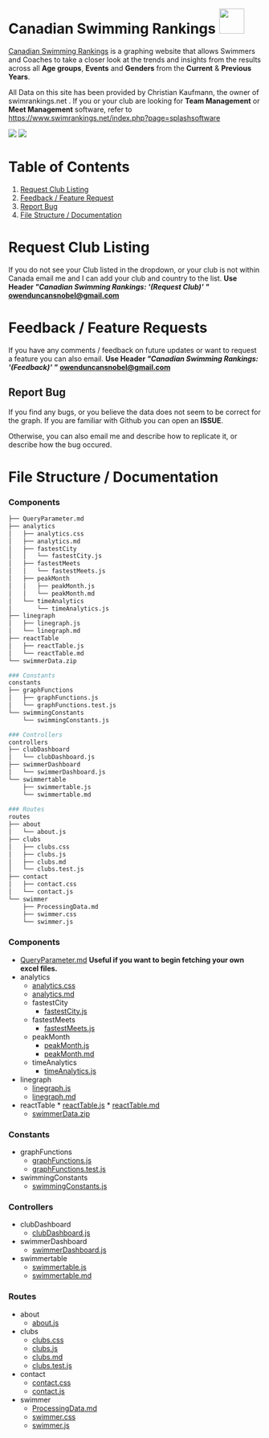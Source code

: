# Canadian Swimming Rankings   <img src="https://i.gyazo.com/5931b368adbf4d985e24f37012cebbc3.png" width="50" height="50">
[Canadian Swimming Rankings](https://canadian-swimming-rankings.herokuapp.com/) is a graphing website that allows Swimmers and Coaches to take a closer look at the trends and insights from the results across all **Age groups**, **Events** and **Genders** from the **Current** & **Previous Years**.  

All Data on this site has been provided by Christian Kaufmann, the owner of swimrankings.net .   If you or your club are looking for **Team Management** or **Meet Management** software, refer to https://www.swimrankings.net/index.php?page=splashsoftware 

![](https://i.gyazo.com/3661799f4dc89864365ef27b378aadad.png)
![](https://i.gyazo.com/d3b117de58b1325a42bd3f4e6d7b45ff.png)

# Table of Contents
1. [Request Club Listing](#RequestClubListing)
2. [Feedback / Feature Request](#feedback)
3. [Report Bug](#bugs)
4. [File Structure / Documentation](#filestructure)



<a id="RequestClubListing"> </a>
# Request Club Listing 


If you do not see your Club listed in the dropdown, or your club is not within Canada email me and I can add your club and country to the list.
**Use Header *"Canadian Swimming Rankings: '(Request Club)' "***
**owenduncansnobel@gmail.com**

<a id="feedback"> </a>
# Feedback / Feature Requests

If you have any comments / feedback on future updates or want to request a feature you can also email. 
**Use Header *"Canadian Swimming Rankings: '(Feedback)' "***
**owenduncansnobel@gmail.com**

<a id="bugs"> </a>
## Report Bug

If you find any bugs, or you believe the data does not seem to be correct for the graph. If you are familiar with Github you can open an **ISSUE**.

Otherwise, you can also email me and describe how to replicate it, or describe how the bug occured.

<a id="filestructure"> </a>
# File Structure / Documentation

### Components

``` bash
├── QueryParameter.md
├── analytics
│   ├── analytics.css
│   ├── analytics.md
│   ├── fastestCity
│   │   └── fastestCity.js
│   ├── fastestMeets
│   │   └── fastestMeets.js
│   ├── peakMonth
│   │   ├── peakMonth.js
│   │   └── peakMonth.md
│   └── timeAnalytics
│       └── timeAnalytics.js
├── linegraph
│   ├── linegraph.js
│   └── linegraph.md
├── reactTable
│   ├── reactTable.js
│   └── reactTable.md
└── swimmerData.zip

### Constants
constants
├── graphFunctions
│   ├── graphFunctions.js
│   └── graphFunctions.test.js
└── swimmingConstants
    └── swimmingConstants.js

### Controllers
controllers
├── clubDashboard
│   └── clubDashboard.js
├── swimmerDashboard
│   └── swimmerDashboard.js
└── swimmertable
    ├── swimmertable.js
    └── swimmertable.md
    
### Routes
routes
├── about
│   └── about.js
├── clubs
│   ├── clubs.css
│   ├── clubs.js
│   ├── clubs.md
│   └── clubs.test.js
├── contact
│   ├── contact.css
│   └── contact.js
└── swimmer
    ├── ProcessingData.md
    ├── swimmer.css
    └── swimmer.js
```

### Components
* [QueryParameter.md](https://github.com/owen-duncan-snobel/canadianSwimmingRankings/blob/master/src/components/QueryParameter.md) **Useful if you want to begin fetching your own excel files.**
* analytics
	* [analytics.css](https://github.com/owen-duncan-snobel/canadianSwimmingRankings/blob/master/src/components/analytics/analytics.css)
	* [analytics.md](https://github.com/owen-duncan-snobel/canadianSwimmingRankings/blob/master/src/components/analytics/analytics.md)
	* fastestCity
		*  [fastestCity.js](https://github.com/owen-duncan-snobel/canadianSwimmingRankings/blob/master/src/components/analytics/fastestCity/fastestCity.js)
	* fastestMeets
		*  [fastestMeets.js](https://github.com/owen-duncan-snobel/canadianSwimmingRankings/blob/master/src/components/analytics/fastestMeets/fastestMeets.js)
	*  peakMonth
		* [peakMonth.js](https://github.com/owen-duncan-snobel/canadianSwimmingRankings/blob/master/src/components/analytics/peakMonth/peakMonth.js)
		* [peakMonth.md](https://github.com/owen-duncan-snobel/canadianSwimmingRankings/blob/master/src/components/analytics/peakMonth/peakMonth.md)
	* timeAnalytics
		*  [timeAnalytics.js](https://github.com/owen-duncan-snobel/canadianSwimmingRankings/blob/master/src/components/analytics/timeAnalytics/timeAnalytics.js)
* linegraph
	* [linegraph.js](https://github.com/owen-duncan-snobel/canadianSwimmingRankings/blob/master/src/components/linegraph/linegraph.js)
	* [linegraph.md](https://github.com/owen-duncan-snobel/canadianSwimmingRankings/blob/master/src/components/linegraph/linegraph.md)
* reactTable
		*  [reactTable.js](https://github.com/owen-duncan-snobel/canadianSwimmingRankings/blob/master/src/components/reactTable/reactTable.js)
		* [reactTable.md](https://github.com/owen-duncan-snobel/canadianSwimmingRankings/blob/master/src/components/reactTable/reactTable.md)
	* [swimmerData.zip](https://github.com/owen-duncan-snobel/canadianSwimmingRankings/blob/master/src/components/swimmerData.zip)

### Constants
* graphFunctions
	*  [graphFunctions.js](https://github.com/owen-duncan-snobel/canadianSwimmingRankings/blob/master/src/constants/graphFunctions/graphFunctions.js)
	*  [graphFunctions.test.js](https://github.com/owen-duncan-snobel/canadianSwimmingRankings/blob/master/src/constants/graphFunctions/graphFunctions.test.js)
* swimmingConstants
	*  [swimmingConstants.js](https://github.com/owen-duncan-snobel/canadianSwimmingRankings/blob/master/src/constants/swimmingConstants/swimmingConstants.js)

### Controllers

* clubDashboard
	*  [clubDashboard.js](https://github.com/owen-duncan-snobel/canadianSwimmingRankings/blob/master/src/controllers/clubDashboard/clubDashboard.js)
* swimmerDashboard
	*  [swimmerDashboard.js](https://github.com/owen-duncan-snobel/canadianSwimmingRankings/blob/master/src/controllers/swimmerDashboard/swimmerDashboard.js)
* swimmertable
	* [swimmertable.js](https://github.com/owen-duncan-snobel/canadianSwimmingRankings/blob/master/src/controllers/swimmertable/swimmertable.js)
	* [swimmertable.md](https://github.com/owen-duncan-snobel/canadianSwimmingRankings/blob/master/src/controllers/swimmertable/swimmertable.md)
    
### Routes

* about
	* [about.js](https://github.com/owen-duncan-snobel/canadianSwimmingRankings/blob/master/src/routes/about/about.js)
* clubs
	* [clubs.css](https://github.com/owen-duncan-snobel/canadianSwimmingRankings/blob/master/src/routes/clubs/clubs.css)
	* [clubs.js](https://github.com/owen-duncan-snobel/canadianSwimmingRankings/blob/master/src/routes/clubs/clubs.js)
	* [clubs.md](https://github.com/owen-duncan-snobel/canadianSwimmingRankings/blob/master/src/routes/clubs/clubs.md)
	* [clubs.test.js](https://github.com/owen-duncan-snobel/canadianSwimmingRankings/blob/master/src/routes/clubs/clubs.test.js)
* contact
	* [contact.css](https://github.com/owen-duncan-snobel/canadianSwimmingRankings/blob/master/src/routes/contact/contact.css)
	* [contact.js](https://github.com/owen-duncan-snobel/canadianSwimmingRankings/blob/master/src/routes/contact/contact.js)
* swimmer
	*  [ProcessingData.md](https://github.com/owen-duncan-snobel/canadianSwimmingRankings/blob/master/src/routes/swimmer/ProcessingData.md)
	* [swimmer.css](https://github.com/owen-duncan-snobel/canadianSwimmingRankings/blob/master/src/routes/swimmer/swimmer.css)
	* [swimmer.js](https://github.com/owen-duncan-snobel/canadianSwimmingRankings/blob/master/src/routes/swimmer/swimmer.js)
